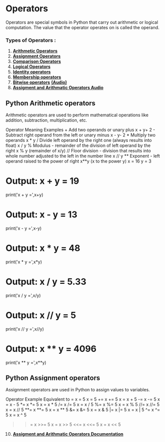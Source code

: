 # Operators
Operators are special symbols in Python that carry out arithmetic or logical computation. The value that the operator operates on is called the operand.

### Types of Operators :

1. [**Arithmetic Operators**](./1.%20Arithmetic%20Operators.ipynb)
2. [**Assignment Operators**](./2.%20Assignment%20Operators.ipynb)
3. [**Comparison Operators**]()
4. [**Logical Operators**]()
5. [**Identity operators**](https://github.com/SHAIMA-HAQUE/winter-of-contributing/blob/Python/Python/Operators/Python_3_3_What_are_Membership_and_Identity_Operators_.ipynb)
6. [**Membership operators**](https://github.com/SHAIMA-HAQUE/winter-of-contributing/blob/Python/Python/Operators/Python_3_3_What_are_Membership_and_Identity_Operators_.ipynb)
7. [**Bitwise operators**](./bitwiseOperator.ipynb)  [**(Audio)**](https://github.com/Dracarys0511/winter-of-contributing/blob/Python/Python/Operators/7_Bitwise_Operators_Audio.md)
8. [**Assigment and Arithmatic Operators Audio**](https://github.com/anjalikumawat2002/winter-of-contributing/blob/Python/Python/Operators/Arithmatic%20and%20Assignment%20Operators%20Audio.md)
  ## Python Arithmetic operators
  Arithmetic operators are used to perform mathematical operations like addition, subtraction, multiplication, etc.
  
  Operator   Meaning                                                                                              Examples
     +	     Add two operands or unary plus	                                                                      x + y+ 2
     -	     Subtract right operand from the left or unary minus	                                                x - y- 2
     *	     Multiply two operands	                                                                              x * y
     /	     Divide left operand by the right one (always results into float)	                                    x / y
     %	     Modulus - remainder of the division of left operand by the right	                                    x % y (remainder of x/y)
     //	     Floor division - division that results into whole number adjusted to the left in the number line	    x // y
     **	     Exponent - left operand raised to the power of right                                               	x**y (x to the power y)
  x = 16
  y = 3

  # Output: x + y = 19
  print('x + y =',x+y)

  # Output: x - y = 13
  print('x - y =',x-y)

  # Output: x * y = 48
  print('x * y =',x*y)

  # Output: x / y = 5.33
  print('x / y =',x/y)

  # Output: x // y = 5
  print('x // y =',x//y)

  # Output: x ** y = 4096
  print('x ** y =',x**y)  
  
##  Python Assignment operators

Assignment operators are used in Python to assign values to variables.

Operator	             Example	                         Equivalent to
   =	                 x = 5	                            x = 5
   +=	                 x += 5	                            x = x + 5
   -=	                 x -= 5	                            x = x - 5
   *=	                 x *= 5	                            x = x * 5
   /=	                 x /= 5                           	x = x / 5
   %=	                 x %= 5	                            x = x % 5
   //=	               x //= 5	                          x = x // 5
   **=	               x **= 5	                          x = x ** 5
   &=	                 x &= 5	                            x = x & 5
   |=	                 x |= 5	                            x = x | 5
   ^=	                 x ^= 5	                            x = x ^ 5
   >>=	               x >>= 5	                          x = x >> 5
   <<=	               x <<= 5	                          x = x << 5


  
10. [**Assigment and Arithmatic Operators Documentation**](https://github.com/anjalikumawat2002/winter-of-contributing/blob/Python/Python/Operators/Arithmatic%20and%20Assignment%20operators.ipynb)
